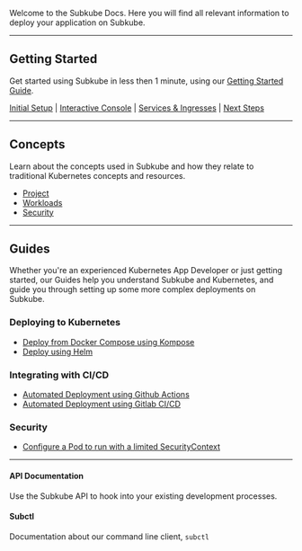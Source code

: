 Welcome to the Subkube Docs. Here you will find all relevant information to deploy your application on Subkube.

---

## Getting Started

Get started using Subkube in less then 1 minute, using our [Getting Started Guide](getting_started/initial_setup.md).

[Initial Setup](getting_started/initial_setup.md) | [Interactive Console](getting_started/interactive_console.md) | [Services & Ingresses](getting_started/services_ingresses.md) | [Next Steps](getting_started/next_steps.md)

---

## Concepts

Learn about the concepts used in Subkube and how they relate to traditional Kubernetes concepts and resources.

- [Project](concepts/project.md)
- [Workloads](concepts/workloads.md)
- [Security](concepts/security.md)

---

## Guides

Whether you're an experienced Kubernetes App Developer or just getting started, our Guides help you understand Subkube and Kubernetes, and guide you through setting up some more complex deployments on Subkube.


### Deploying to Kubernetes

- [Deploy from Docker Compose using Kompose](guides/kompose.md)
- [Deploy using Helm](guides/helm.md)


### Integrating with CI/CD

- [Automated Deployment using Github Actions](guides/deploy-github-actions.md)
- [Automated Deployment using Gitlab CI/CD](guides/deploy-gitlab-ci.md)


### Security

- [Configure a Pod to run with a limited SecurityContext](guides/pod-security-context.md)

---

#### API Documentation

Use the Subkube API to hook into your existing development processes.

#### Subctl

Documentation about our command line client, `subctl`
